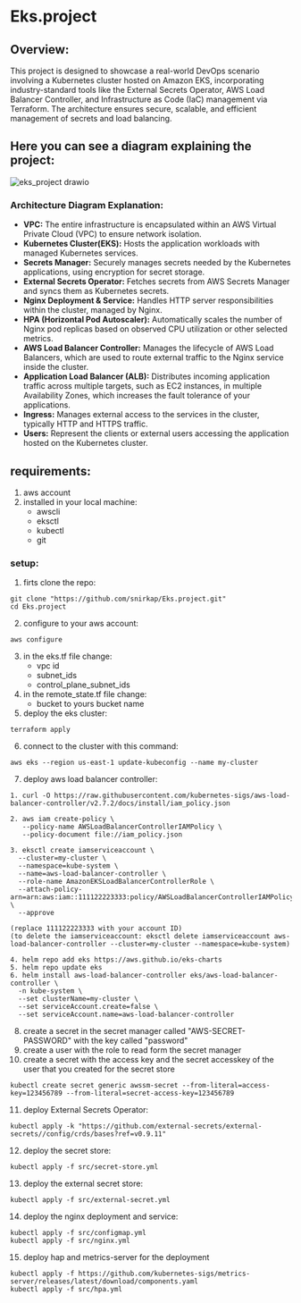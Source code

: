 # Eks.project
## Overview:
This project is designed to showcase a real-world DevOps scenario involving a Kubernetes cluster hosted on Amazon EKS, incorporating industry-standard tools like the External Secrets Operator, AWS Load Balancer Controller, and Infrastructure as Code (IaC) management via Terraform. The architecture ensures secure, scalable, and efficient management of secrets and load balancing.
## Here you can see a diagram explaining the project:
![eks_project drawio](https://github.com/snirkap/Eks.project/assets/120733215/bee4a226-1ac2-4b50-b58c-c510ec03d9e1)
### Architecture Diagram Explanation:
* **VPC:** The entire infrastructure is encapsulated within an AWS Virtual Private Cloud (VPC) to ensure network isolation.
* **Kubernetes Cluster(EKS):** Hosts the application workloads with managed Kubernetes services.
* **Secrets Manager:** Securely manages secrets needed by the Kubernetes applications, using encryption for secret storage.
* **External Secrets Operator:** Fetches secrets from AWS Secrets Manager and syncs them as Kubernetes secrets.
* **Nginx Deployment & Service:** Handles HTTP server responsibilities within the cluster, managed by Nginx.
* **HPA (Horizontal Pod Autoscaler):** Automatically scales the number of Nginx pod replicas based on observed CPU utilization or other selected metrics.
* **AWS Load Balancer Controller:** Manages the lifecycle of AWS Load Balancers, which are used to route external traffic to the Nginx service inside the cluster.
* **Application Load Balancer (ALB):** Distributes incoming application traffic across multiple targets, such as EC2 instances, in multiple Availability Zones, which increases the fault tolerance of your applications.
* **Ingress:** Manages external access to the services in the cluster, typically HTTP and HTTPS traffic.
* **Users:** Represent the clients or external users accessing the application hosted on the Kubernetes cluster.
## requirements:
1. aws account
2. installed in your local machine:
   * awscli
   * eksctl
   * kubectl
   * git
### setup:
1. firts clone the repo:
```
git clone "https://github.com/snirkap/Eks.project.git"
cd Eks.project
```
2. configure to your aws account:
```
aws configure
```
3. in the eks.tf file change:
   * vpc id
   * subnet_ids
   * control_plane_subnet_ids
4. in the remote_state.tf file change:
   * bucket to yours bucket name
5. deploy the eks cluster:
```
terraform apply  
```
6. connect to the cluster with this command:
```
aws eks --region us-east-1 update-kubeconfig --name my-cluster
```
7. deploy aws load balancer controller:
```
1. curl -O https://raw.githubusercontent.com/kubernetes-sigs/aws-load-balancer-controller/v2.7.2/docs/install/iam_policy.json

2. aws iam create-policy \
   --policy-name AWSLoadBalancerControllerIAMPolicy \
   --policy-document file://iam_policy.json

3. eksctl create iamserviceaccount \
  --cluster=my-cluster \
  --namespace=kube-system \
  --name=aws-load-balancer-controller \
  --role-name AmazonEKSLoadBalancerControllerRole \
  --attach-policy-arn=arn:aws:iam::111122223333:policy/AWSLoadBalancerControllerIAMPolicy \
  --approve

(replace 111122223333 with your account ID)
(to delete the iamserviceaccount: eksctl delete iamserviceaccount aws-load-balancer-controller --cluster=my-cluster --namespace=kube-system)

4. helm repo add eks https://aws.github.io/eks-charts
5. helm repo update eks
6. helm install aws-load-balancer-controller eks/aws-load-balancer-controller \
  -n kube-system \
  --set clusterName=my-cluster \
  --set serviceAccount.create=false \
  --set serviceAccount.name=aws-load-balancer-controller 
```
8. create a secret in the secret manager called "AWS-SECRET-PASSWORD" with the key called "password"
9. create a user with the role to read form the secret manager
10. create a secret with the access key and the secret accesskey of the user that you created for the secret store
```
kubectl create secret generic awssm-secret --from-literal=access-key=123456789 --from-literal=secret-access-key=123456789
```
11. deploy External Secrets Operator:
```
kubectl apply -k "https://github.com/external-secrets/external-secrets//config/crds/bases?ref=v0.9.11"
```
12. deploy the secret store:
```
kubectl apply -f src/secret-store.yml
```
13. deploy the external secret store:
```
kubectl apply -f src/external-secret.yml
```
14. deploy the nginx deployment and service:
```
kubectl apply -f src/configmap.yml
kubectl apply -f src/nginx.yml
```
15. deploy hap and metrics-server for the deployment
```
kubectl apply -f https://github.com/kubernetes-sigs/metrics-server/releases/latest/download/components.yaml
kubectl apply -f src/hpa.yml
```

 
